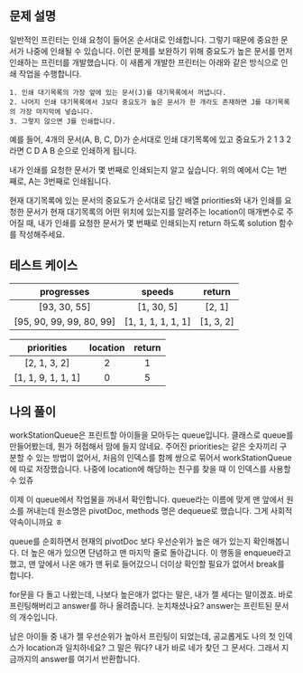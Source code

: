## 문제 설명
일반적인 프린터는 인쇄 요청이 들어온 순서대로 인쇄합니다. 그렇기 때문에 중요한 문서가 나중에 인쇄될 수 있습니다. 이런 문제를 보완하기 위해 중요도가 높은 문서를 먼저 인쇄하는 프린터를 개발했습니다. 이 새롭게 개발한 프린터는 아래와 같은 방식으로 인쇄 작업을 수행합니다.

```
1. 인쇄 대기목록의 가장 앞에 있는 문서(J)를 대기목록에서 꺼냅니다.
2. 나머지 인쇄 대기목록에서 J보다 중요도가 높은 문서가 한 개라도 존재하면 J를 대기목록의 가장 마지막에 넣습니다.
3. 그렇지 않으면 J를 인쇄합니다.
```

예를 들어, 4개의 문서(A, B, C, D)가 순서대로 인쇄 대기목록에 있고 중요도가 2 1 3 2 라면 C D A B 순으로 인쇄하게 됩니다.

내가 인쇄를 요청한 문서가 몇 번째로 인쇄되는지 알고 싶습니다. 위의 예에서 C는 1번째로, A는 3번째로 인쇄됩니다.

현재 대기목록에 있는 문서의 중요도가 순서대로 담긴 배열 priorities와 내가 인쇄를 요청한 문서가 현재 대기목록의 어떤 위치에 있는지를 알려주는 location이 매개변수로 주어질 때, 내가 인쇄를 요청한 문서가 몇 번째로 인쇄되는지 return 하도록 solution 함수를 작성해주세요.

## 테스트 케이스

|  progresses  |  speeds  |  return   |
| :---------------: | :-------: | :-------: |
|  [93, 30, 55]  |  [1, 30, 5]  |  [2, 1]  |
| [95, 90, 99, 99, 80, 99]  |  [1, 1, 1, 1, 1, 1]  | [1, 3, 2]  |

|  priorities  |  location  |  return  |
| :---: | :---: | :---: |
|  [2, 1, 3, 2]  |  2  |  1  |
|  [1, 1, 9, 1, 1, 1]  |  0  |  5  |

## 나의 풀이

workStationQueue은 프린트할 아이들을 모아두는 queue입니다. 클래스로 queue를 만들어봤는데, 뭔가 허접해서 맘에 들지 않네요.
주어진 priorities는 같은 숫자끼리 구분할 수 있는 방법이 없어서, 처음의 인덱스를 함께 쌍으로 묶어서 workStationQueue에 따로 저장했습니다. 나중에 location에 해당하는 친구를 찾을 때 이 인덱스를 사용할 수 있쥬

이제 이 queue에서 작업물을 꺼내서 확인합니다. queue라는 이름에 맞게 맨 앞에서 원소를 꺼내는데 원소명은 pivotDoc, methods 명은 dequeue로 했습니다. 그게 사회적 약속이니까요 ㅎ

queue를 순회하면서 현재의 pivotDoc 보다 우선순위가 높은 애가 있는지 확인해봅니다. 더 높은 애가 있으면 단념하고 맨 마지막 줄로 돌아갑니다. 이 행동을 enqueue라고 했고, 맨 앞에서 나온 애가 맨 뒤로 들어갔으니 더이상 확인할 필요가 없어서 break를 합니다.

for문을 다 돌고 나왔는데, 나보다 높은애가 없다는 말은, 내가 젤 세다는 말이겠죠. 바로 프린팅해버리고 answer를 하나 올려줍니다. 눈치채셨나요? answer는 프린트된 문서의 개수입니다.

남은 아이들 중 내가 젤 우선순위가 높아서 프린팅이 되었는데, 공교롭게도 나의 첫 인덱스가 location과 일치하네요? 그 말은 뭐다? 내가 바로 네가 찾던 그 문서다. 그래서 지금까지의 answer를 여기서 반환합니다.